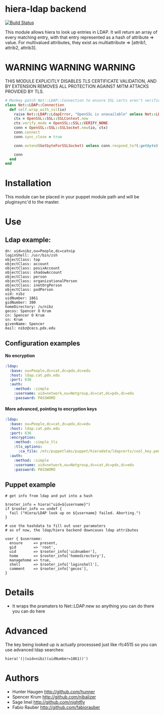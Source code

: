 # hiera-ldap backend
[![Build Status](https://travis-ci.org/hunner/hiera-ldap.svg)](https://travis-ci.org/hunner/hiera-ldap)

This module allows hiera to look up entries in LDAP. It will return an array of every matching entry, with that entry represented as a hash of attribute => value. For multivalued attributes, they exist as multiattribute => [attrib1, attrib2, attrib3].

# WARNING WARNING WARNING

THIS MODULE EXPLICITLY DISABLES TLS CERTIFICATE VALIDATION, AND BY EXTENSION
REMOVES ALL PROTECTION AGAINST MITM ATTACKS PROVIDED BY TLS.

```ruby
# Monkey patch Net::LDAP::Connection to ensure SSL certs aren't verified
class Net::LDAP::Connection
  def self.wrap_with_ssl(io)
    raise Net::LDAP::LdapError, "OpenSSL is unavailable" unless Net::LDAP::HasOpenSSL
    ctx = OpenSSL::SSL::SSLContext.new
    ctx.verify_mode = OpenSSL::SSL::VERIFY_NONE
    conn = OpenSSL::SSL::SSLSocket.new(io, ctx)
    conn.connect
    conn.sync_close = true

    conn.extend(GetbyteForSSLSocket) unless conn.respond_to?(:getbyte)

    conn
  end
end

```

# Installation

This module can be placed in your puppet module path and will be pluginsync'd to the master.

# Use

## Ldap example:

    dn: uid=nibz,ou=People,dc=catnip
    loginShell: /usr/bin/zsh
    objectClass: top
    objectClass: account
    objectClass: posixAccount
    objectClass: shadowAccount
    objectClass: person
    objectClass: organizationalPerson
    objectClass: inetOrgPerson
    objectClass: podPerson
    uid: nibz
    uidNumber: 1861
    gidNumber: 300
    homeDirectory: /u/nibz
    gecos: Spencer O Krum
    cn: Spencer O Krum
    sn: Krum
    givenName: Spencer
    mail: nibz@cecs.pdx.edu


## Configuration examples

#### No encryption
```yaml
:ldap:
  :base: ou=People,dc=cat,dc=pdx,dc=edu
  :host: ldap.cat.pdx.edu
  :port: 636
  :auth:
    :method: :simple
    :username: uid=network,ou=Netgroup,dc=cat,dc=pdx,dc=edu
    :password: PASSWORD
```

#### More advanced, pointing to encryption keys
```yaml
:ldap:
  :base: ou=People,dc=cat,dc=pdx,dc=edu
  :host: ldap.cat.pdx.edu
  :port: 636
  :encryption:
    :method: :simple_tls
    :tls_options:
      :ca_file: /etc/puppetlabs/puppet/hieradata/ldapcerts/cool_key.pem
  :auth:
    :method: :simple
    :username: uid=network,ou=Netgroup,dc=cat,dc=pdx,dc=edu
    :password: PASSWORD
```

## Puppet example


    # get info from ldap and put into a hash

    $rooter_info = hiera("uid=${username}")
    if $rooter_info == undef {
      fail ("Hiera/LDAP look up on ${username} failed. Aborting.")
    }

    # use the hashdata to fill out user paramaters
    # as of now, the ldap/hiera backend downcases ldap attributes

    user { $username:
      ensure     => present,
      gid        => 'root',
      uid        => $rooter_info['uidnumber'],
      home       => $rooter_info['homedirectory'],
      managehome => true,
      shell      => $rooter_info['loginshell'],
      comment    => $rooter_info['gecos'],
    }

# Details

- It wraps the pramaters to Net::LDAP.new so anything you can do there you can do here

# Advanced

The key being looked up is actually processsed just like rfc4515 so you can use advanced ldap searches:

    hiera('(|(uid=nibz)(uidNumber=1861))')

# Authors

  - Hunter Haugen    http://github.com/hunner
  - Spencer Krum     http://github.com/nibalizer
  - Sage Imel        http://github.com/nightfly
  - Fabio Rauber     http://github.com/fabiorauber
